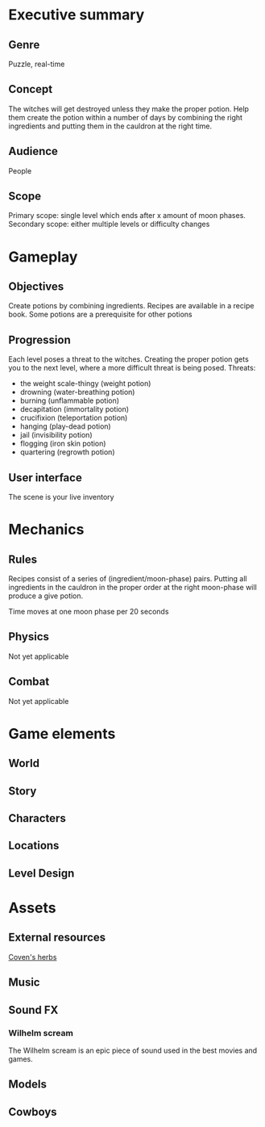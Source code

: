 # Executive summary
## Genre
Puzzle, real-time

## Concept
The witches will get destroyed unless they make the proper potion.
Help them create the potion within a number of days by combining the right ingredients and putting them in the cauldron at the right time.

## Audience
People

## Scope
Primary scope: single level which ends after x amount of moon phases.
Secondary scope: either multiple levels or difficulty changes

# Gameplay
## Objectives
Create potions by combining ingredients.
Recipes are available in a recipe book.
Some potions are a prerequisite for other potions

## Progression
Each level poses a threat to the witches.
Creating the proper potion gets you to the next level, where a more difficult threat is being posed.
Threats:
- the weight scale-thingy (weight potion)
- drowning (water-breathing potion)
- burning (unflammable potion)
- decapitation (immortality potion)
- crucifixion (teleportation potion)
- hanging (play-dead potion)
- jail (invisibility potion)
- flogging (iron skin potion)
- quartering (regrowth potion)

## User interface
The scene is your live inventory


# Mechanics
## Rules
Recipes consist of a series of (ingredient/moon-phase) pairs.
Putting all ingredients in the cauldron in the proper order at the right moon-phase will produce a give potion. 

Time moves at one moon phase per 20 seconds

## Physics
Not yet applicable

## Combat
Not yet applicable

# Game elements
## World
## Story
## Characters
## Locations
## Level Design

# Assets
## External resources
[Coven's herbs](https://coven.thethriftywitch.com/pages/magickal-uses-of-herbs)
## Music
## Sound FX
### Wilhelm scream
The Wilhelm scream is an epic piece of sound used in the best movies and games. 
## Models
## Cowboys
